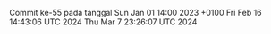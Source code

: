 Commit ke-55 pada tanggal Sun Jan 01 14:00 2023 +0100
Fri Feb 16 14:43:06 UTC 2024
Thu Mar  7 23:26:07 UTC 2024

